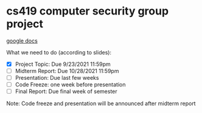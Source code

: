 # cs419 computer security group project
[google docs](https://docs.google.com/document/d/15hVa0cmSZLMbEvgxXL2C6mP6GTozdQyf7S_c2eYLCLU/edit?usp=sharing)

What we need to do (according to slides):  
- [x] Project Topic: Due 9/23/2021 11:59pm  
- [ ] Midterm Report: Due 10/28/2021 11:59pm    
- [ ] Presentation: Due last few weeks  
- [ ] Code Freeze: one week before presentation  
- [ ] Final Report: Due final week of semester  
  
Note: Code freeze and presentation will be announced after midterm report

